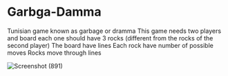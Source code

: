 # Garbga-Damma
Tunisian game known as garbage or dramma
This game needs two players and board each one should have 3 rocks (different from the rocks of the second player) 
The board have lines 
Each rock have number of possible moves 
Rocks move through lines




![Screenshot (891)](https://user-images.githubusercontent.com/98539210/173190041-91234979-2121-4fe4-9729-8248232a4fd5.png)



